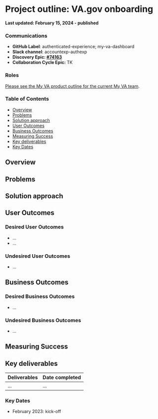 # Project outline: VA.gov onboarding 

**Last updated: February 15, 2024 - published**

### Communications

- **GitHub Label**: authenticated-experience; my-va-dashboard
- **Slack channel**: accountexp-authexp
- **Discovery Epic: [#74163](https://github.com/department-of-veterans-affairs/va.gov-team/issues/74163)**
- **Collaboration Cycle Epic:** TK

### Roles

[Please see the My VA product outline for the current My VA team](https://github.com/department-of-veterans-affairs/va.gov-team/tree/master/products/identity-personalization/my-va#roles).

### Table of Contents

- [Overview](#overview)
- [Problems](#problems)
- [Solution approach](#solution-approach)
- [User Outcomes](#user-outcomes)
- [Business Outcomes](#business-outcomes)
- [Measuring Success](#measuring-success)
- [Key deliverables](#key-deliverables)
- [Key Dates](#key-dates)

## Overview



## Problems



## Solution approach


## User Outcomes

### Desired User Outcomes

- ...
- ...

### Undesired User Outcomes
 
- ...
 
## Business Outcomes

### Desired Business Outcomes

- ...

### Undesired Business Outcomes

- ...


## Measuring Success


## Key deliverables

|Deliverables| Date completed|
|------------|-----|
|...|...|

### Key Dates

- February 2023: kick-off

